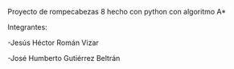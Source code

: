 Proyecto de rompecabezas 8 hecho con python con algoritmo A*

Integrantes:

-Jesús Héctor Román Vizar 

-José Humberto Gutiérrez Beltrán
